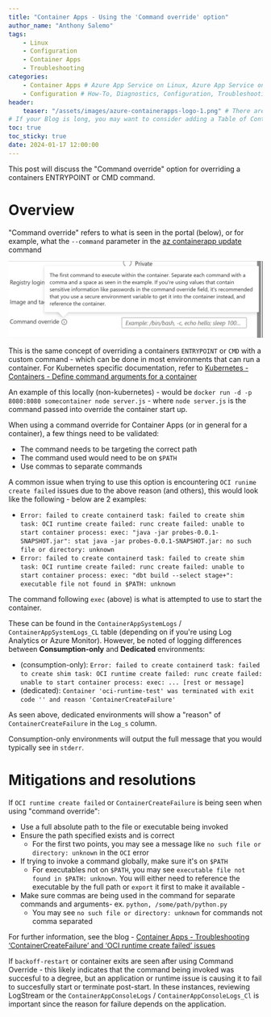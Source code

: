 ```yaml
---
title: "Container Apps - Using the 'Command override' option"
author_name: "Anthony Salemo"
tags:
    - Linux
    - Configuration
    - Container Apps
    - Troubleshooting
categories:
    - Container Apps # Azure App Service on Linux, Azure App Service on Windows, Function App, Azure VM, Azure SDK
    - Configuration # How-To, Diagnostics, Configuration, Troubleshooting, Performance
header:
    teaser: "/assets/images/azure-containerapps-logo-1.png" # There are multiple logos that can be used in "/assets/images" if you choose to add one.
# If your Blog is long, you may want to consider adding a Table of Contents by adding the following two settings.
toc: true
toc_sticky: true
date: 2024-01-17 12:00:00
---
```


This post will discuss the "Command override" option for overriding a containers ENTRYPOINT or CMD command.

# Overview
"Command override" refers to what is seen in the portal (below), or for example, what the `--command` parameter in the [az containerapp update](https://learn.microsoft.com/en-us/cli/azure/containerapp?view=azure-cli-latest#az-containerapp-update) command

![Command override](/media/2024/01/command-override.png)

This is the same concept of overriding a containers `ENTRYPOINT` or `CMD` with a custom command - which can be done in most environments that can run a container. For Kubernetes specific documentation, refer to [Kubernetes - Containers - Define command arguments for a container](https://kubernetes.io/docs/tasks/inject-data-application/define-command-argument-container/)

An example of this locally (non-kubernetes) - would be `docker run -d -p 8080:8080 somecontainer node server.js` - where `node server.js` is the command passed into override the container start up.

When using a command override for Container Apps (or in general for a container), a few things need to be validated:
- The command needs to be targeting the correct path
- The command used would need to be on `$PATH`
- Use commas to separate commands 

A common issue when trying to use this option is encountering `OCI runime create failed` issues due to the above reason (and others), this would look like the following - below are 2 examples:
- `Error: failed to create containerd task: failed to create shim task: OCI runtime create failed: runc create failed: unable to start container process: exec: "java -jar probes-0.0.1-SNAPSHOT.jar": stat java -jar probes-0.0.1-SNAPSHOT.jar: no such file or directory: unknown`
- `Error: failed to create containerd task: failed to create shim task: OCI runtime create failed: runc create failed: unable to start container process: exec: "dbt build --select stage+": executable file not found in $PATH: unknown`

The command following `exec` (above) is what is attempted to use to start the container.

These can be found in the `ContainerAppSystemLogs` / `ContainerAppSystemLogs_CL` table (depending on if you're using Log Analytics or Azure Monitor). However, be noted of logging differences between **Consumption-only** and **Dedicated** environments:
- (consumption-only): `Error: failed to create containerd task: failed to create shim task: OCI runtime create failed: runc create failed: unable to start container process: exec: ... [rest or message]`
- (dedicated): `Container 'oci-runtime-test' was terminated with exit code '' and reason 'ContainerCreateFailure'`

As seen above, dedicated environments will show a "reason" of `ContainerCreateFailure` in the `Log_s` column. 

Consumption-only environments will output the full message that you would typically see in `stderr`.

# Mitigations and resolutions
If `OCI runtime create failed` or `ContainerCreateFailure` is being seen when using "command override":

- Use a full absolute path to the file or executable being invoked
- Ensure the path specified exists and is correct
  - For the first two points, you may see a message like `no such file or directory: unknown` in the `OCI` error
- If trying to invoke a command globally, make sure it's on `$PATH`
  - For executables not on `$PATH`, you may see `executable file not found in $PATH: unknown`. You will either need to reference the executable by the full path or `export` it first to make it available - 
- Make sure commas are being used in the command for separate commands and arguments- ex. `python, /some/path/python.py`
  - You may see `no such file or directory: unknown` for commands not comma separated 

For further information, see the blog - [Container Apps - Troubleshooting ‘ContainerCreateFailure’ and ‘OCI runtime create failed’ issues](https://azureossd.github.io/2024/01/16/Container-Apps-Troubleshooting-OCI-Container-create-failed-issues/index.html) 

If `backoff-restart` or container exits are seen after using Command Override - this likely indicates that the command being invoked was succesful to a degree, but an application or runtime issue is causing it to fail to succesfully start or terminate post-start. In these instances, reviewing LogStream or the `ContainerAppConsoleLogs` / `ContainerAppConsoleLogs_Cl` is important since the reason for failure depends on the application.